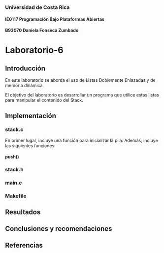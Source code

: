 ### Universidad de Costa Rica
#### IE0117 Programación Bajo Plataformas Abiertas
#### B93070 Daniela Fonseca Zumbado

# Laboratorio-6

## Introducción
En este laboratorio se aborda el uso de Listas Doblemente Enlazadas y de memoria dinámica.

El objetivo del laboratorio es desarrollar un programa que utilice estas listas para manipular el contenido del Stack.

## Implementación
### stack.c
En primer lugar, incluye una función para inicializar la pila. Además, incluye las siguientes funciones:

#### push()

### stack.h
### main.c
### Makefile

## Resultados

## Conclusiones y recomendaciones

## Referencias